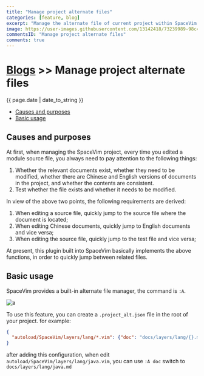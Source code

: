 ```yaml
---
title: "Manage project alternate files"
categories: [feature, blog]
excerpt: "Manage the alternate file of current project within SpaceVim."
image: https://user-images.githubusercontent.com/13142418/73239989-98c4d800-41d8-11ea-8c5b-383076cfcd6c.png
commentsID: "Manage project alternate files"
comments: true
---
```


# [Blogs](../blog/) >> Manage project alternate files

{{ page.date | date_to_string }}


<!-- vim-markdown-toc GFM -->

- [Causes and purposes](#causes-and-purposes)
- [Basic usage](#basic-usage)

<!-- vim-markdown-toc -->

## Causes and purposes

At first, when managing the SpaceVim project,
every time you edited a module source file,
you always need to pay attention to the following things:

1. Whether the relevant documents exist, whether they need to be modified, whether there are Chinese and English versions of documents in the project, and whether the contents are consistent.
2. Test whether the file exists and whether it needs to be modified.

In view of the above two points, the following requirements are derived:

1. When editing a source file, quickly jump to the source file where the document is located;
2. When editing Chinese documents, quickly jump to English documents and vice versa;
3. When editing the source file, quickly jump to the test file and vice versa;

At present, this plugin built into SpaceVim basically implements the above functions, in order to quickly jump between related files.


## Basic usage

SpaceVim provides a built-in alternate file manager, the command is `:A`.

![a](https://user-images.githubusercontent.com/13142418/73239989-98c4d800-41d8-11ea-8c5b-383076cfcd6c.png)

To use this feature, you can create a `.project_alt.json` file in the root of your project. for example:

```json
{
  "autoload/SpaceVim/layers/lang/*.vim": {"doc": "docs/layers/lang/{}.md"},
}
```

after adding this configuration, when edit `autoload/SpaceVim/layers/lang/java.vim`,
you can use `:A doc` switch to `docs/layers/lang/java.md`
